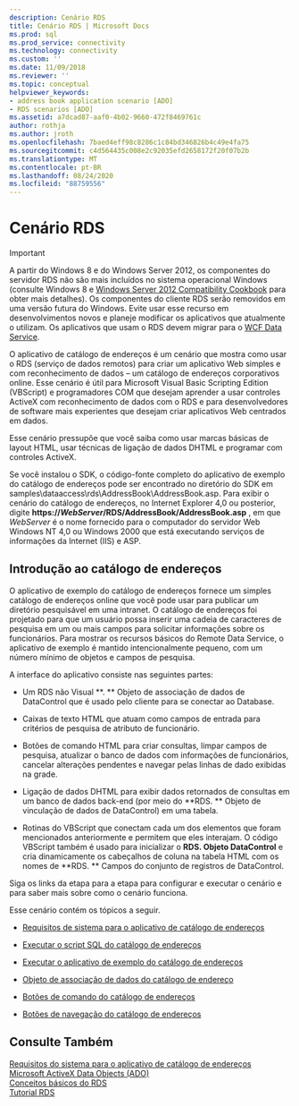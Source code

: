 ```yaml
---
description: Cenário RDS
title: Cenário RDS | Microsoft Docs
ms.prod: sql
ms.prod_service: connectivity
ms.technology: connectivity
ms.custom: ''
ms.date: 11/09/2018
ms.reviewer: ''
ms.topic: conceptual
helpviewer_keywords:
- address book application scenario [ADO]
- RDS scenarios [ADO]
ms.assetid: a7dcad87-aaf0-4b02-9660-472f8469761c
author: rothja
ms.author: jroth
ms.openlocfilehash: 7baed4eff98c8286c1c84bd346826b4c49e4fa75
ms.sourcegitcommit: c4d564435c008e2c92035efd2658172f20f07b2b
ms.translationtype: MT
ms.contentlocale: pt-BR
ms.lasthandoff: 08/24/2020
ms.locfileid: "88759556"
---
```

# <a name="rds-scenario"></a>Cenário RDS
> [!IMPORTANT]
>  A partir do Windows 8 e do Windows Server 2012, os componentes do servidor RDS não são mais incluídos no sistema operacional Windows (consulte Windows 8 e [Windows Server 2012 Compatibility Cookbook](https://www.microsoft.com/download/details.aspx?id=27416) para obter mais detalhes). Os componentes do cliente RDS serão removidos em uma versão futura do Windows. Evite usar esse recurso em desenvolvimentos novos e planeje modificar os aplicativos que atualmente o utilizam. Os aplicativos que usam o RDS devem migrar para o [WCF Data Service](https://go.microsoft.com/fwlink/?LinkId=199565).  
  
 O aplicativo de catálogo de endereços é um cenário que mostra como usar o RDS (serviço de dados remotos) para criar um aplicativo Web simples e com reconhecimento de dados – um catálogo de endereços corporativos online. Esse cenário é útil para Microsoft Visual Basic Scripting Edition (VBScript) e programadores COM que desejam aprender a usar controles ActiveX com reconhecimento de dados com o RDS e para desenvolvedores de software mais experientes que desejam criar aplicativos Web centrados em dados.  
  
 Esse cenário pressupõe que você saiba como usar marcas básicas de layout HTML, usar técnicas de ligação de dados DHTML e programar com controles ActiveX.  
  
 Se você instalou o SDK, o código-fonte completo do aplicativo de exemplo do catálogo de endereços pode ser encontrado no diretório do SDK em samples\dataaccess\rds\AddressBook\AddressBook.asp. Para exibir o cenário do catálogo de endereços, no Internet Explorer 4,0 ou posterior, digite **https://*WebServer*/RDS/AddressBook/AddressBook.asp** , em que *WebServer* é o nome fornecido para o computador do servidor Web Windows NT 4,0 ou Windows 2000 que está executando serviços de informações da Internet (IIS) e ASP.  
  
## <a name="introduction-to-address-book"></a>Introdução ao catálogo de endereços  
 O aplicativo de exemplo do catálogo de endereços fornece um simples catálogo de endereços online que você pode usar para publicar um diretório pesquisável em uma intranet. O catálogo de endereços foi projetado para que um usuário possa inserir uma cadeia de caracteres de pesquisa em um ou mais campos para solicitar informações sobre os funcionários. Para mostrar os recursos básicos do Remote Data Service, o aplicativo de exemplo é mantido intencionalmente pequeno, com um número mínimo de objetos e campos de pesquisa.  
  
 A interface do aplicativo consiste nas seguintes partes:  
  
-   Um RDS não Visual **. ** Objeto de associação de dados de DataControl que é usado pelo cliente para se conectar ao Database.  
  
-   Caixas de texto HTML que atuam como campos de entrada para critérios de pesquisa de atributo de funcionário.  
  
-   Botões de comando HTML para criar consultas, limpar campos de pesquisa, atualizar o banco de dados com informações de funcionários, cancelar alterações pendentes e navegar pelas linhas de dado exibidas na grade.  
  
-   Ligação de dados DHTML para exibir dados retornados de consultas em um banco de dados back-end (por meio do **RDS. ** Objeto de vinculação de dados de DataControl) em uma tabela.  
  
-   Rotinas do VBScript que conectam cada um dos elementos que foram mencionados anteriormente e permitem que eles interajam. O código VBScript também é usado para inicializar o **RDS. Objeto DataControl** e cria dinamicamente os cabeçalhos de coluna na tabela HTML com os nomes de **RDS. ** Campos do conjunto de registros de DataControl.  
  
 Siga os links da etapa para a etapa para configurar e executar o cenário e para saber mais sobre como o cenário funciona.  
  
 Esse cenário contém os tópicos a seguir.  
  
-   [Requisitos de sistema para o aplicativo de catálogo de endereços](./system-requirements-for-the-address-book-application.md)  
  
-   [Executar o script SQL do catálogo de endereços](./running-the-address-book-sql-script.md)  
  
-   [Executar o aplicativo de exemplo do catálogo de endereços](./running-the-address-book-sample-application.md)  
  
-   [Objeto de associação de dados do catálogo de endereço](./address-book-data-binding-object.md)  
  
-   [Botões de comando do catálogo de endereços](./address-book-command-buttons.md)  
  
-   [Botões de navegação do catálogo de endereços](./address-book-navigation-buttons.md)  
  
## <a name="see-also"></a>Consulte Também  
 [Requisitos do sistema para o aplicativo de catálogo de endereços](./system-requirements-for-the-address-book-application.md)   
 [Microsoft ActiveX Data Objects (ADO)](../../microsoft-activex-data-objects-ado.md)   
 [Conceitos básicos do RDS](./rds-fundamentals.md)   
 [Tutorial RDS](./rds-tutorial.md)